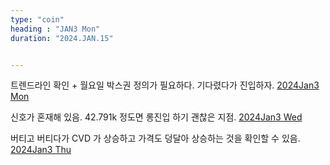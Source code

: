 ```yaml
---
type: "coin"
heading : "JAN3 Mon"
duration: "2024.JAN.15"


---
```

 


트렌드라인 확인 + 월요일 박스권 정의가 필요하다. 기다렸다가 진입하자. 
[2024Jan3 Mon](/todo/images/Document2024Jan3-Mon.pdf)



신호가 혼재해 있음. 42.791k 정도면 롱진입 하기 괜찮은 지점. 
[2024Jan3 Wed](/todo/images/Document2024Jan3-Wed.pdf)


버티고 버티다가 CVD 가 상승하고 가격도 덩달아 상승하는 것을 확인할 수 있음. 
[2024Jan3 Thu](/todo/images/Document2024Jan3-Thu.pdf)


